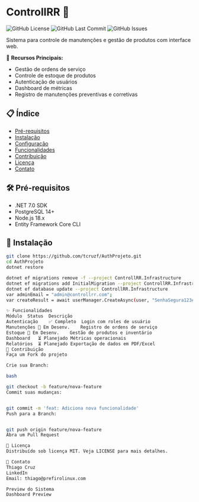 # ControllRR 🔧
![GitHub License](https://img.shields.io/github/license/tcruzf/AuthProjeto?style=flat-square)
![GitHub Last Commit](https://img.shields.io/github/last-commit/tcruzf/AuthProjeto?style=flat-square)
![GitHub Issues](https://img.shields.io/github/issues/tcruzf/AuthProjeto?style=flat-square)

Sistema para controle de manutenções e gestão de produtos com interface web.

📌 **Recursos Principais:**
- Gestão de ordens de serviço
- Controle de estoque de produtos
- Autenticação de usuários
- Dashboard de métricas
- Registro de manutenções preventivas e corretivas

## 📋 Índice
- [Pré-requisitos](#pré-requisitos)
- [Instalação](#instalação)
- [Configuração](#configuração)
- [Funcionalidades](#funcionalidades)
- [Contribuição](#contribuição)
- [Licença](#licença)
- [Contato](#contato)

## 🛠️ Pré-requisitos
- .NET 7.0 SDK
- PostgreSQL 14+
- Node.js 18.x
- Entity Framework Core CLI

## 🚀 Instalação
```bash
git clone https://github.com/tcruzf/AuthProjeto.git
cd AuthProjeto
dotnet restore

dotnet ef migrations remove -f --project ControllRR.Infrastructure
dotnet ef migrations add InitialMigration --project ControllRR.Infrastructure --output-dir Data/Migrations
dotnet ef database update --project ControllRR.Infrastructure
var adminEmail = "admin@controllrr.com";
var createResult = await userManager.CreateAsync(user, "SenhaSegura123##");```

✨ Funcionalidades
Módulo	Status	Descrição
Autenticação	✅ Completo	Login com roles de usuário
Manutenções	🚧 Em Desenv.	Registro de ordens de serviço
Estoque	🚧 Em Desenv.	Gestão de produtos e inventário
Dashboard	⏳ Planejado	Métricas operacionais
Relatórios	⏳ Planejado	Exportação de dados em PDF/Excel
🤝 Contribuição
Faça um Fork do projeto

Crie sua Branch:

bash

git checkout -b feature/nova-feature
Commit suas mudanças:


git commit -m 'feat: Adiciona nova funcionalidade'
Push para a Branch:


git push origin feature/nova-feature
Abra um Pull Request

📄 Licença
Distribuído sob licença MIT. Veja LICENSE para mais detalhes.

📧 Contato
Thiago Cruz
LinkedIn
Email: thiago@prefirolinux.com

Preview do Sistema
Dashboard Preview

